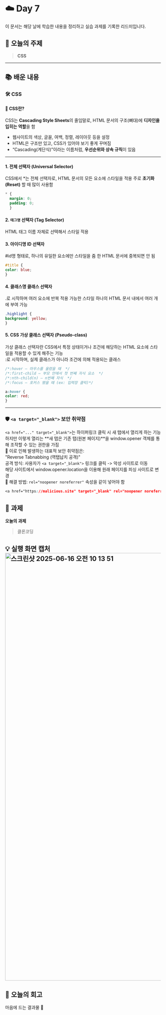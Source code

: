 # ☁️ Day 7
이 문서는 해당 날에 학습한 내용을 정리하고 실습 과제를 기록한 리드미입니다.

## 🔖 오늘의 주제
> **CSS**

---

## 📚 배운 내용

### 🛠️ CSS

#### 🎨 CSS란?
CSS는 **Cascading Style Sheets**의 줄임말로, HTML 문서의 구조(뼈대)에 **디자인을 입히는 역할**을 함

- 웹사이트의 색상, 글꼴, 여백, 정렬, 레이아웃 등을 설정
- HTML은 구조만 있고, CSS가 있어야 보기 좋게 꾸며짐
- “Cascading(계단식)”이라는 이름처럼, **우선순위와 상속 규칙**이 있음

---

#### 1. 전체 선택자 (Universal Selector)  
CSS에서 *는 전체 선택자로, HTML 문서의 모든 요소에 스타일을 적용
주로 **초기화(Reset)** 할 때 많이 사용함

```css
* {
  margin: 0;
  padding: 0;
  }
```
#### 2. `태그명` 선택자 (Tag Selector)
HTML 태그 이름 자체로 선택해서 스타일 적용

#### 3. 아이디명 ID 선택자
#id명 형태로, 하나의 유일한 요소에만 스타일을 줌
한 HTML 문서에 중복되면 안 됨

```css
#title {
color: blue;
}
```
#### 4. 클래스명 클래스 선택자
.로 시작하며 여러 요소에 반복 적용 가능한 스타일
하나의 HTML 문서 내에서 여러 개에 부여 가능

```css
.highlight {
background: yellow;
}
```

#### 5. CSS 가상 클래스 선택자 (Pseudo-class)
가상 클래스 선택자란 CSS에서 특정 상태이거나 조건에 해당하는 HTML 요소에 스타일을 적용할 수 있게 해주는 기능  
:로 시작하며, 실제 클래스가 아니라 조건에 의해 적용되는 클래스

```css
/*:hover — 마우스를 올렸을 때  */
/*:first-child — 부모 안에서 첫 번째 자식 요소  */
/*:nth-child(n) — n번째 자식  */
/*:focus — 포커스 됐을 때 (ex: 입력창 클릭)*/

a:hover {
color: red;
}
```

---
### 🛡️ `<a target="_blank">` 보안 취약점
`<a href="..." target="_blank">`는 하이퍼링크 클릭 시 새 탭에서 열리게 하는 기능  
하지만 이렇게 열리는 **새 탭은 기존 탭(원본 페이지)**을 window.opener 객체를 통해 조작할 수 있는 권한을 가짐  
📛 이로 인해 발생하는 대표적 보안 취약점은:  
"Reverse Tabnabbing (역탭납치 공격)"  
공격 방식:
사용자가 `<a target="_blank">` 링크를 클릭 -> 악성 사이트로 이동          
해당 사이트에서 window.opener.location을 이용해 원래 페이지를 피싱 사이트로 변경  
🔐 해결 방법:
`rel="noopener noreferrer"` 속성을 같이 넣어야 함
```css
<a href="https://malicious.site" target="_blank" rel="noopener noreferrer">악성 링크</a>
```


## 📝 과제

**오늘의 과제**
> 클론코딩

💡 **실행 화면 캡처**
<img width="1379" alt="스크린샷 2025-06-16 오전 10 13 51" src="https://github.com/user-attachments/assets/d2a53471-963f-4e94-bc37-05417af2f1b6" />
---

## 💭 오늘의 회고
마음에 드는 결과물 🎀
